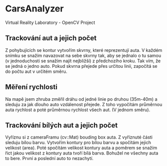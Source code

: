 # CarsAnalyzer
Virtual Reality Laboratory - OpenCV Project

## Trackování aut a jejich počet
Z pohybujících se kontur vytvořím skvrny, které reprezentují auta. V každém snímku se snažím navazovat na sebe skvrny tak, aby se jednalo o tu samou (v jednoduchosti se snažím najít nejbližší) z předchozího kroku. Tak vím, že se jedná o jedno auto. Pokud skvrna přejede přes určitou linii, započítá se do počtu aut v určitém směru.
## Měření rychlosti
Na mapě jsem zhruba změřil dráhu od jedné linie po druhou (35m-40m) a sleduju za jak dlouho auto vzdálenost přejede. Z toho vypočítám průměrnou auta rychlost a poté průměrnou rychlost všech aut. (V jednom směru).
## Trackování bílých aut a jejich počet
Vyříznu si z cameraFramu (cv::Mat) bouding box auta. Z vyříznuté části sleduju bílou barvu. Vytvořím kontury pro bílou barvu a spočítám jejich velikost (area). Poté spočítám velikost kontury auta a poměrem se snažím řict jakou velikost z kontury auta tvoří bílá barva. Bohužel ne všechny auta to bere. První a poslední auto to nezachytí.
